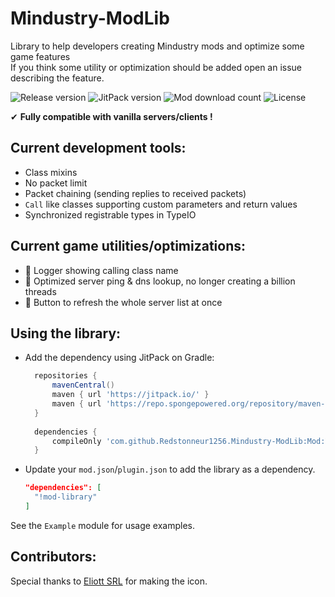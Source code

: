 # Mindustry-ModLib
Library to help developers creating Mindustry mods and optimize some game features  
If you think some utility or optimization should be added open an issue describing the feature.

![Release version](https://img.shields.io/github/v/release/Redstonneur1256/Mindustry-ModLib?style=for-the-badge)
![JitPack version](https://img.shields.io/jitpack/version/com.github.Redstonneur1256/Mindustry-ModLib?style=for-the-badge)
![Mod download count](https://img.shields.io/github/downloads/Redstonneur1256/Mindustry-ModLib/latest/total?label=Mod%20downloads&style=for-the-badge)
![License](https://img.shields.io/github/license/Redstonneur1256/Mindustry-ModLib?style=for-the-badge)

✔ **Fully compatible with vanilla servers/clients !**

Current development tools:
-----

* Class mixins
* No packet limit
* Packet chaining (sending replies to received packets)
* `Call` like classes supporting custom parameters and return values
* Synchronized registrable types in TypeIO

Current game utilities/optimizations:
-----

* 📃 Logger showing calling class name
* 📶 Optimized server ping & dns lookup, no longer creating a billion threads
* 📶 Button to refresh the whole server list at once

Using the library:
-----

- Add the dependency using JitPack on Gradle:
  ```groovy
    repositories {
        mavenCentral()
        maven { url 'https://jitpack.io/' }
        maven { url 'https://repo.spongepowered.org/repository/maven-public/' }
    }
    
    dependencies {
        compileOnly 'com.github.Redstonneur1256.Mindustry-ModLib:Mod:VERSION'
    }
  ```
- Update your `mod.json`/`plugin.json` to add the library as a dependency.
  ```json
  "dependencies": [
    "!mod-library"
  ]
  ```

See the `Example` module for usage examples.

Contributors:
-------

Special thanks to [Eliott SRL](https://github.com/Eliott-Srl) for making the icon.
